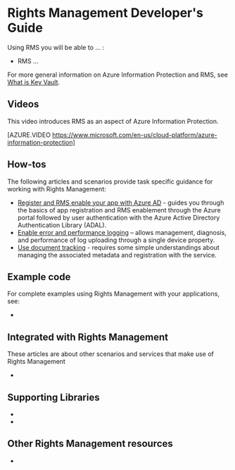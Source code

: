 ﻿<properties
   pageTitle="Rights Managment Developer's Guide | Microsoft Azure"
   description="Developers can use RMS to protect and manage files of all types"
   services="rights-management"
   documentationCenter=""
   authors="BrucePerlerMS"
   manager="mbaldwin"
   editor="bruceper" />
<tags
   ms.service="information-protection"
   ms.devlang="na"
   ms.topic="article"
   ms.tgt_pltfrm="na"
   ms.workload="identity"
   ms.date="10/27/2016"
   ms.author="bruceper" />

# Rights Management Developer's Guide
Using RMS you will be able to ... :

- RMS ...

For more general information on Azure Information Protection and RMS, see [What is Key Vault](key-vault-whatis.md).

## Videos
This video introduces RMS as an aspect of Azure Information Protection.

[AZURE.VIDEO https://www.microsoft.com/en-us/cloud-platform/azure-information-protection]

## How-tos

The following articles and scenarios provide task specific guidance for working with Rights Management:

-	[Register and RMS enable your app with Azure AD](authentication-integration.md) - guides you through the basics of app registration and RMS enablement through the Azure portal followed by user authentication with the Azure Active Directory Authentication Library (ADAL).
-	[Enable error and performance logging](enabling-logging.md) – allows management, diagnosis, and performance of log uploading through a single device property.
-	[Use document tracking](how-to-use-document-tracking.md) - requires some simple understandings about managing the associated metadata and registration with the service.


## Example code
For complete examples using Rights Management with your applications, see:

-



## Integrated with Rights Management

These articles are about other scenarios and services that make use of Rights Management

-


## Supporting Libraries

-

-

## Other Rights Management resources
-
